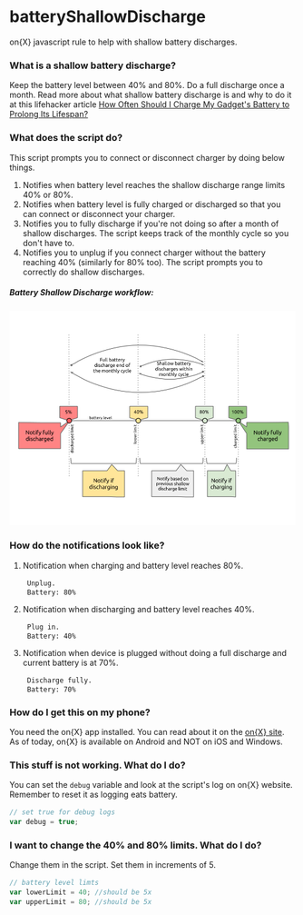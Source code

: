 batteryShallowDischarge
=======================

on{X} javascript rule to help with shallow battery discharges.

### What is a shallow battery discharge?
Keep the battery level between 40% and 80%. Do a full discharge once a month. Read more about what shallow battery discharge is and why to do it at this lifehacker article [How Often Should I Charge My Gadget's Battery to Prolong Its Lifespan?](http://lifehacker.com/5875162/how-often-should-i-charge-my-gadgets-battery-to-prolong-its-lifespan)

### What does the script do?

This script prompts you to connect or disconnect charger by doing below things.

1. Notifies when battery level reaches the shallow discharge range limits 40% or 80%. 
2. Notifies when battery level is fully charged or discharged so that you can connect or disconnect your charger. 
3. Notifies you to fully discharge if you're not doing so after a month of shallow discharges. The script keeps track of the monthly cycle so you don't have to. 
4. Notifies you to unplug if you connect charger without the battery reaching 40% (similarly for 80% too). The script prompts you to correctly do shallow discharges. 

##### Battery Shallow Discharge workflow:

![battery shallow discharge workflow](battery-shallow-discharge-workflow.png "battery shallow discharge workflow")

### How do the notifications look like?

1. Notification when charging and battery level reaches 80%.

        Unplug.
        Battery: 80%

2. Notification when discharging and battery level reaches 40%.

        Plug in.
        Battery: 40%

3. Notification when device is plugged without doing a full discharge and current battery is at 70%.

        Discharge fully.
        Battery: 70%

### How do I get this on my phone?

You need the on{X} app installed. You can read about it on the [on{X} site](https://www.onx.ms/#!landingPage). As of today, on{X} is available on Android and NOT on iOS and Windows. 

### This stuff is not working. What do I do?
You can set the `debug` variable and look at the script's log on on{X} website. Remember to reset it as logging eats battery. 

```JavaScript
// set true for debug logs
var debug = true;
```

### I want to change the 40% and 80% limits. What do I do?
Change them in the script. Set them in increments of 5. 

```JavaScript
// battery level limts
var lowerLimit = 40; //should be 5x
var upperLimit = 80; //should be 5x
```
